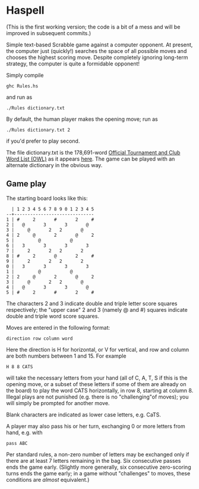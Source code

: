 Haspell
=======

(This is the first working version; the code is a bit of a mess and will be improved in subsequent commits.)

Simple text-based Scrabble game against a computer opponent. At present, the computer just (quickly!) searches the space of all possible moves and chooses the highest scoring move. Despite completely ignoring long-term strategy, the computer is quite a formidable opponent!

Simply compile

    ghc Rules.hs

and run as

    ./Rules dictionary.txt

By default, the human player makes the opening move; run as

    ./Rules dictionary.txt 2

if you'd prefer to play second.

The file dictionary.txt is the 178,691-word [Official Tournament and Club Word List (OWL)](http://en.wikipedia.org/wiki/Official_Tournament_and_Club_Word_List) as it appears [here](https://code.google.com/p/scrabblehelper2/source/browse/trunk/src/scrabble/dictionary.txt?r=3). The game can be played with an alternate dictionary in the obvious way.


Game play
---------

The starting board looks like this:

      | 1 2 3 4 5 6 7 8 9 0 1 2 3 4 5
    --+------------------------------
    1 | #     2       #       2     #
    2 |   @       3       3       @  
    3 |     @       2   2       @    
    4 | 2     @       2       @     2
    5 |         @           @        
    6 |   3       3       3       3  
    7 |     2       2   2       2    
    8 | #     2       @       2     #
    9 |     2       2   2       2    
    0 |   3       3       3       3  
    1 |         @           @        
    2 | 2     @       2       @     2
    3 |     @       2   2       @    
    4 |   @       3       3       @  
    5 | #     2       #       2     #

The characters 2 and 3 indicate double and triple letter score squares respectively; the "upper case" 2 and 3 (namely @ and #) squares indicate double and triple word score squares.

Moves are entered in the following format:

    direction row column word

Here the direction is H for horizontal, or V for vertical, and row and column are both numbers between 1 and 15. For example

    H 8 8 CATS 

will take the necessary letters from your hand (all of C, A, T, S if this is the opening move, or a subset of these letters if some of them are already on the board) to play the word CATS horizontally, in row 8, starting at column 8. Illegal plays are not punished (e.g. there is no "challenging"of moves); you will simply be prompted for another move.

Blank characters are indicated as lower case letters, e.g. CaTS.

A player may also pass his or her turn, exchanging 0 or more letters from hand, e.g. with

    pass ABC

Per standard rules, a non-zero number of letters may be exchanged only if there are at least 7 letters remaining in the bag. Six consecutive passes ends the game early. (Slightly more generally, six consecutive zero-scoring turns ends the game early; in a game without "challenges" to moves, these conditions are *almost* equivalent.)

